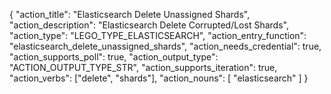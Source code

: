 {
"action_title": "Elasticsearch Delete Unassigned Shards",
"action_description": "Elasticsearch Delete Corrupted/Lost Shards",
"action_type": "LEGO_TYPE_ELASTICSEARCH",
"action_entry_function": "elasticsearch_delete_unassigned_shards",
"action_needs_credential": true,
"action_supports_poll": true,
"action_output_type": "ACTION_OUTPUT_TYPE_STR",
"action_supports_iteration": true,
"action_verbs": ["delete", "shards"],
"action_nouns": [
"elasticsearch"
]
}

